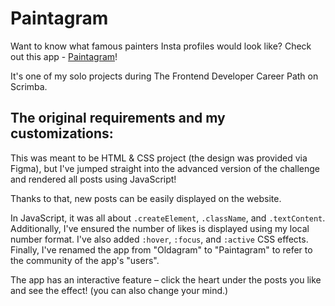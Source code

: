 # Paintagram

Want to know what famous painters Insta profiles would look like? Check out this app - [Paintagram](https://annziel.github.io/paintagram/)!

It's one of my solo projects during The Frontend Developer Career Path on Scrimba.

## The original requirements and my customizations:

This was meant to be HTML & CSS project (the design was provided via Figma), but I've jumped straight into the advanced version of the challenge and rendered all posts using JavaScript! 

Thanks to that, new posts can be easily displayed on the website.

In JavaScript, it was all about `.createElement`, `.className`, and `.textContent`. Additionally, I've ensured the number of likes is displayed using my local number format. I've also added `:hover`, `:focus`, and `:active` CSS effects. Finally, I've renamed the app from "Oldagram" to "Paintagram" to refer to the community of the app's "users".

The app has an interactive feature – click the heart under the posts you like and see the effect! (you can also change your mind.)
